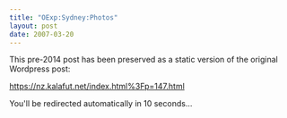 ```yaml
---
title: "OExp:Sydney:Photos"
layout: post
date: 2007-03-20
---
```


This pre-2014 post has been preserved as a static version of the original Wordpress post:

https://nz.kalafut.net/index.html%3Fp=147.html

You'll be redirected automatically in 10 seconds...

<head>
  <meta http-equiv="refresh" content="10;url=https://nz.kalafut.net/index.html%3Fp=147.html">
</head>

